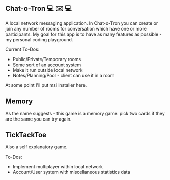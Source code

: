 ## Chat-o-Tron :computer: :envelope: :computer:
A  local network messaging application. In Chat-o-Tron you can create or join any number of rooms for conversation which have one or more participants. My goal for this app is to have as many features as possible - my personal coding playground.

Current To-Dos:
 - Public/Private/Temporary rooms
 - Some sort of an account system
 - Make it run outside local network
 - Notes/Planning/Pool - client can use it in a room

At some point I'll put msi installer here.

## Memory
As the name suggests - this game is a memory game: pick two cards if they are the same you can try again.

## TickTackToe
Also a self explanatory game.

To-Dos:
 - Implement multiplayer within local network
 - Account/User system with miscellaneous statistics data
